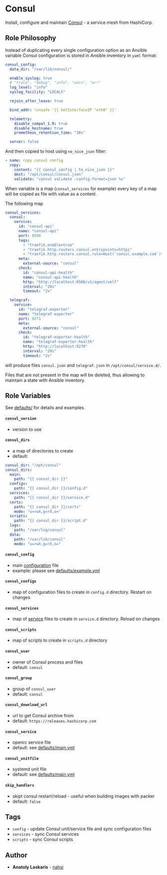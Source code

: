 # Consul

Install, configure and maintain [Consul](https://www.consul.io) - a service mesh
from HashiCorp.

## Role Philosophy

Instead of duplicating every single configuration option as an Ansible variable Consul
configuration is stored in Ansible inventory in `yaml` format:

```yml
consul_config:
  data_dir: "/var/lib/consul/"

  enable_syslog: true
  # "trace", "debug", "info", "warn", "err"
  log_level: "info"
  syslog_facility: "LOCAL5"

  rejoin_after_leave: true

  bind_addr: !unsafe '{{ GetInterfaceIP "eth0" }}'

  telemetry:
    disable_compat_1.9: true
    disable_hostname: true
    prometheus_retention_time: "30s"

  server: false
```

And then copied to host using `no_nice_json` filter:

```yml
- name: copy consul config
  copy:
    content: "{{ consul_config | to_nice_json }}"
    dest: "/opt/consul/consul.json"
    validate: "consul validate -config-format=json %s"
```

When variable is a map (`consul_services` for example) every key of a map will
be copied as file with value as a content.

The following map

```yml
consul_services:
  consul:
    service:
      id: "consul-api"
      name: "consul-api"
      port: 8500
      tags:
        - "traefik.enable=true"
        - "traefik.http.routers.consul.entrypoints=https"
        - "traefik.http.routers.consul.rule=Host(`consul.example.com`)"
      meta:
        external-source: "consul"
      check:
        id: "consul-api-health"
        name: "consul-api-health"
        http: "http://localhost:8500/v1/agent/self"
        interval: "20s"
        timeout: "2s"

  telegraf:
    service:
      id: "telegraf-exporter"
      name: "telegraf-exporter"
      port: 9271
      meta:
        external-source: "consul"
      check:
        id: "telegraf-exporter-health"
        name: "telegraf-exporter-health"
        http: "http://localhost:9270"
        interval: "20s"
        timeout: "2s"
```

will produce files `consul.json` and `telegraf.json` in
`/opt/consul/service.d/`.

Files that are not present in the map will be deleted, thus allowing to maintain
a state with Ansible inventory.

## Role Variables

See [defaults/](https://github.com/nahsi/ansible-consul/blob/master/defaults/)
for details and examples.

#### `consul_version`

- version to use

#### `consul_dirs`

- a map of directories to create
- default:

```yml
consul_dir: "/opt/consul"
consul_dirs:
  main:
    path: "{{ consul_dir }}"
  configs:
    path: "{{ consul_dir }}/config.d"
  services:
    path: "{{ consul_dir }}/service.d"
  certs:
    path: "{{ consul_dir }}/certs"
    mode: "u=rwX,g=rX,o="
  scripts:
    path: "{{ consul_dir }}/script.d"
  logs:
    path: "/var/log/consul"
  data:
    path: "/var/lib/consul"
    mode: "u=rwX,g=rX,o="
```

#### `consul_config`

- main [configuration](https://www.consul.io/docs/agent/options) file
- example: please see
  [defaults/example.yml](https://github.com/nahsi/ansible-consul/blob/master/defaults/example.yml)

#### `consul_configs`

- map of configuration files to create in `config.d` directory. Restart on
  changes

#### `consul_services`

- map of [service](https://www.consul.io/docs/discovery/services) files to
  create in `service.d` directory. Reload on changes

#### `consul_scripts`

- map of scripts to create in `scripts.d` directory

#### `consul_user`

- owner of Consul process and files
- default: `consul`

#### `consul_group`

- group of `consul_user`
- default: `consul`

#### `consul_download_url`

- url to get Consul archive from
- default: `https://releases.hashicorp.com`

#### `consul_service`

- openrc service file
- default: see
  [defaults/main.yml](https://github.com/nahsi/ansible-consul/blob/master/defaults/main.yml)

#### `consul_unitfile`

- systemd unit file
- default: see
  [defaults/main.yml](https://github.com/nahsi/ansible-consul/blob/master/defaults/main.yml)

#### `skip_handlers`

- skipt consul restart/reload - useful when building images with packer
- default: `false`

## Tags

- `config` - update Consul unit/service file and sync configuration files
- `services` - sync Consul services
- `scripts` - sync Consul scripts

## Author

- **Anatoly Laskaris** - [nahsi](https://github.com/nahsi)
